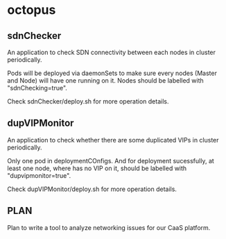 # octopus

## sdnChecker

An application to check SDN connectivity between each nodes in cluster
periodically.

Pods will be deployed via daemonSets to make sure every nodes (Master and
Node) will have one running on it. Nodes should be labelled with "sdnChecking=true".

Check sdnChecker/deploy.sh for more operation details.

## dupVIPMonitor

An application to check whether there are some duplicated VIPs in cluster
periodically.

Only one pod in deploymentCOnfigs. And for deployment sucessfully, at least
one node, where has no VIP on it, should be labelled with "dupvipmonitor=true".

Check dupVIPMonitor/deploy.sh for more operation details.

## PLAN

Plan to write a tool to analyze networking issues for our CaaS platform.
